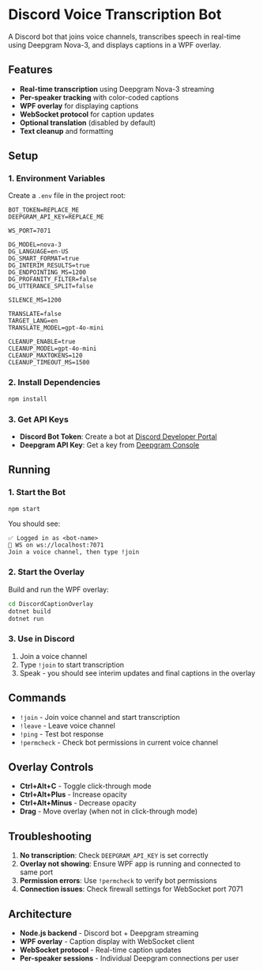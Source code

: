 # Discord Voice Transcription Bot

A Discord bot that joins voice channels, transcribes speech in real-time using Deepgram Nova-3, and displays captions in a WPF overlay.

## Features

- **Real-time transcription** using Deepgram Nova-3 streaming
- **Per-speaker tracking** with color-coded captions
- **WPF overlay** for displaying captions
- **WebSocket protocol** for caption updates
- **Optional translation** (disabled by default)
- **Text cleanup** and formatting

## Setup

### 1. Environment Variables

Create a `.env` file in the project root:

```env
BOT_TOKEN=REPLACE_ME
DEEPGRAM_API_KEY=REPLACE_ME

WS_PORT=7071

DG_MODEL=nova-3
DG_LANGUAGE=en-US
DG_SMART_FORMAT=true
DG_INTERIM_RESULTS=true
DG_ENDPOINTING_MS=1200
DG_PROFANITY_FILTER=false
DG_UTTERANCE_SPLIT=false

SILENCE_MS=1200

TRANSLATE=false
TARGET_LANG=en
TRANSLATE_MODEL=gpt-4o-mini

CLEANUP_ENABLE=true
CLEANUP_MODEL=gpt-4o-mini
CLEANUP_MAXTOKENS=120
CLEANUP_TIMEOUT_MS=1500
```

### 2. Install Dependencies

```bash
npm install
```

### 3. Get API Keys

- **Discord Bot Token**: Create a bot at [Discord Developer Portal](https://discord.com/developers/applications)
- **Deepgram API Key**: Get a key from [Deepgram Console](https://console.deepgram.com/)

## Running

### 1. Start the Bot

```bash
npm start
```

You should see:
```
✅ Logged in as <bot-name>
📡 WS on ws://localhost:7071
Join a voice channel, then type !join
```

### 2. Start the Overlay

Build and run the WPF overlay:
```bash
cd DiscordCaptionOverlay
dotnet build
dotnet run
```

### 3. Use in Discord

1. Join a voice channel
2. Type `!join` to start transcription
3. Speak - you should see interim updates and final captions in the overlay

## Commands

- `!join` - Join voice channel and start transcription
- `!leave` - Leave voice channel
- `!ping` - Test bot response
- `!permcheck` - Check bot permissions in current voice channel

## Overlay Controls

- **Ctrl+Alt+C** - Toggle click-through mode
- **Ctrl+Alt+Plus** - Increase opacity
- **Ctrl+Alt+Minus** - Decrease opacity
- **Drag** - Move overlay (when not in click-through mode)

## Troubleshooting

1. **No transcription**: Check `DEEPGRAM_API_KEY` is set correctly
2. **Overlay not showing**: Ensure WPF app is running and connected to same port
3. **Permission errors**: Use `!permcheck` to verify bot permissions
4. **Connection issues**: Check firewall settings for WebSocket port 7071

## Architecture

- **Node.js backend** - Discord bot + Deepgram streaming
- **WPF overlay** - Caption display with WebSocket client
- **WebSocket protocol** - Real-time caption updates
- **Per-speaker sessions** - Individual Deepgram connections per user
